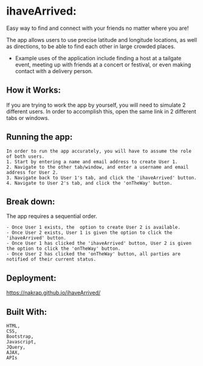 # ihaveArrived:

Easy way to find and connect with your friends no matter where you are! 

The app allows users to use precise latitude and longitude locations, as well as directions, to be able to find each other in large crowded places. 

- Example uses of the application include finding a host at a tailgate event, meeting up with friends at a concert or festival, or even making contact with a delivery person. 

## How it Works:

If you are trying to work the app by yourself, you will need to simulate 2 different users. In order to accomplish this, open the same link in 2 different tabs or windows.

## Running the app:
```
In order to run the app accurately, you will have to assume the role of both users. 
1. Start by entering a name and email address to create User 1. 
2. Navigate to the other tab/window, and enter a username and email address for User 2.
3. Navigate back to User 1's tab, and click the 'ihaveArrived' button. 
4. Navigate to User 2's tab, and click the 'onTheWay' button.
```

## Break down:

The app requires a sequential order. 
```
- Once User 1 exists, the  option to create User 2 is available. 
- Once User 2 exists, User 1 is given the option to click the 'ihaveArrived' button.
- Once User 1 has clicked the 'ihaveArrived' button, User 2 is given the option to click the 'onTheWay' button. 
- Once User 2 has clicked the 'onTheWay' button, all parties are notified of their current status. 
```

## Deployment:

https://nakrap.github.io/ihaveArrived/

## Built With:
```
HTML,
CSS,
Bootstrap,
Javascript,
JQuery,
AJAX,
APIs
```
